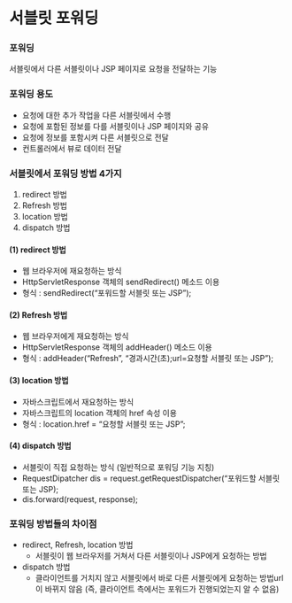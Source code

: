 # 서블릿 포워딩



### 포워딩

서블릿에서 다른 서블릿이나 JSP 페이지로 요청을 전달하는 기능



### 포워딩 용도

- 요청에 대한 추가 작업을 다른 서블릿에서 수행
- 요청에 포함된 정보를 다를 서블릿이나 JSP 페이지와 공유
- 요청에 정보를 포함시켜 다른 서블릿으로 전달
- 컨트롤러에서 뷰로 데이터 전달



### 서블릿에서 포워딩 방법 4가지

1. redirect 방법
2. Refresh 방법
3. location 방법
4. dispatch 방법



#### **(1) redirect 방법**

- 웹 브라우저에 재요청하는 방식
- HttpServletResponse 객체의 sendRedirect() 메소드 이용
- 형식 : sendRedirect(“포워드할 서블릿 또는 JSP”);



#### (2) Refresh 방법

- 웹 브라우저에게 재요청하는 방식
- HttpServletResponse 객체의 addHeader() 메소드 이용
- 형식 : addHeader(“Refresh”, “경과시간(초);url=요청할 서블릿 또는 JSP”);



#### (3) location 방법

- 자바스크립트에서 재요청하는 방식
- 자바스크립트의 location 객체의 href 속성 이용
- 형식 : location.href = “요청할 서블릿 또는 JSP”;



#### **(4) dispatch 방법**

- 서블릿이 직접 요청하는 방식 (일반적으로 포워딩 기능 지칭)
- RequestDipatcher dis = request.getRequestDispatcher(“포워드할 서블릿 또는 JSP);
- dis.forward(request, response);



### 포워딩 방법들의 차이점

- redirect, Refresh, location 방법
  - 서블릿이 웹 브라우저를 거쳐서 다른 서블릿이나 JSP에게 요청하는 방법
- dispatch 방법
  - 클라이언트를 거치지 않고 서블릿에서 바로 다른 서블릿에게 요청하는 방법url이 바뀌지 않음 (즉, 클라이언트 측에서는 포워드가 진행되었는지 알 수 없음)
